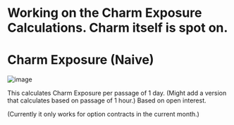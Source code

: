 # Working on the Charm Exposure Calculations. Charm itself is spot on. 


# Charm Exposure (Naive)
![image](https://github.com/2187Nick/thinkscript/assets/75052782/de7605eb-f630-479b-b09e-5acba073ff94)

This calculates Charm Exposure per passage of 1 day. (Might add a version that calculates based on passage of 1 hour.) Based on open interest.

(Currently it only works for option contracts in the current month.)


######
######





